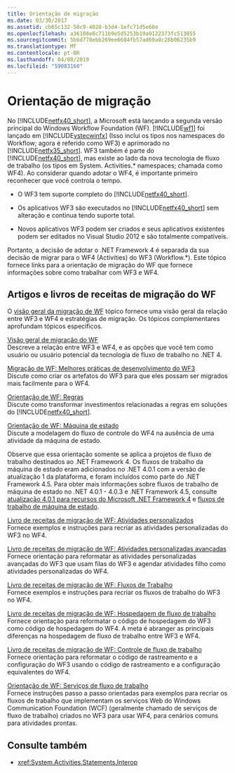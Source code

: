 ```yaml
---
title: Orientação de migração
ms.date: 03/30/2017
ms.assetid: cb65c132-58c9-4028-b3d4-1efc71d5e60e
ms.openlocfilehash: a36108e8c711b9e5d5253b19a9122373fc513855
ms.sourcegitcommit: 5b6d778ebb269ee6684fb57ad69a8c28b06235b9
ms.translationtype: MT
ms.contentlocale: pt-BR
ms.lasthandoff: 04/08/2019
ms.locfileid: "59083160"
---
```

# <a name="migration-guidance"></a>Orientação de migração
No [!INCLUDE[netfx40_short](../../../includes/netfx40-short-md.md)], a Microsoft está lançando a segunda versão principal do Windows Workflow Foundation (WF). [!INCLUDE[wf1](../../../includes/wf1-md.md)] foi lançado em [!INCLUDE[vstecwinfx](../../../includes/vstecwinfx-md.md)] (Isso inclui os tipos nos namespaces do Workflow; agora é referido como WF3) e aprimorado no [!INCLUDE[netfx35_short](../../../includes/netfx35-short-md.md)]. WF3 também é parte do [!INCLUDE[netfx40_short](../../../includes/netfx40-short-md.md)], mas existe ao lado da nova tecnologia de fluxo de trabalho (os tipos em System. Activities.\* namespaces; chamada como WF4). Ao considerar quando adotar o WF4, é importante primeiro reconhecer que você controla o tempo.  
  
-   O WF3 tem suporte completo do [!INCLUDE[netfx40_short](../../../includes/netfx40-short-md.md)].  
  
-   Os aplicativos WF3 são executados no [!INCLUDE[netfx40_short](../../../includes/netfx40-short-md.md)] sem alteração e continua tendo suporte total.  
  
-   Novos aplicativos WF3 podem ser criados e seus aplicativos existentes podem ser editados no Visual Studio 2012 e são totalmente compatíveis.  
  
 Portanto, a decisão de adotar o .NET Framework 4 é separada da sua decisão de migrar para o WF4 (Activities) do WF3 (Workflow.\*). Este tópico fornece links para a orientação de migração do WF que fornece informações sobre como trabalhar com WF3 e WF4.  
  
## <a name="wf-migration-whitepapers-and-cookbooks"></a>Artigos e livros de receitas de migração do WF  
 O [visão geral da migração de WF](https://go.microsoft.com/fwlink/?LinkId=153873) tópico fornece uma visão geral da relação entre WF3 e WF4 e estratégias de migração. Os tópicos complementares aprofundam tópicos específicos.  
  
 [Visão geral de migração do WF](https://go.microsoft.com/fwlink/?LinkId=153873)  
 Descreve a relação entre WF3 e WF4, e as opções que você tem como usuário ou usuário potencial da tecnologia de fluxo de trabalho no .NET 4.  
  
 [Migração de WF: Melhores práticas de desenvolvimento do WF3](https://go.microsoft.com/fwlink/?LinkId=153852)  
 Discute como criar os artefatos do WF3 para que eles possam ser migrados mais facilmente para o WF4.  
  
 [Orientação de WF: Regras](https://go.microsoft.com/fwlink/?LinkId=153854)  
 Discute como transformar investimentos relacionadas a regras em soluções do [!INCLUDE[netfx40_short](../../../includes/netfx40-short-md.md)].  
  
 [Orientação de WF: Máquina de estado](https://go.microsoft.com/fwlink/?LinkId=153855)  
 Discute a modelagem do fluxo de controle do WF4 na ausência de uma atividade da máquina de estado.  
  
 Observe que essa orientação somente se aplica a projetos de fluxo de trabalho destinados ao .NET Framework 4. Os fluxos de trabalho da máquina de estado eram adicionados no .NET 4.0.1 com a versão de atualização 1 da plataforma, e foram incluídos como parte do .NET Framework 4.5. Para obter mais informações sobre fluxos de trabalho de máquina de estado no .NET 4.0.1 - 4.0.3 e .NET Framework 4.5, consulte [atualização 4.0.1 para recursos do Microsoft .NET Framework 4](https://docs.microsoft.com/previous-versions/dotnet/netframework-4.0/hh290669(v=vs.100)) e [fluxos de trabalho de máquina de estado](state-machine-workflows.md).  
  
 [Livro de receitas de migração de WF: Atividades personalizados](https://go.microsoft.com/fwlink/?LinkId=153856)  
 Fornece exemplos e instruções para recriar as atividades personalizadas do WF3 no WF4.  
  
 [Livro de receitas de migração de WF: Atividades personalizadas avançadas](https://go.microsoft.com/fwlink/?LinkId=275560)  
 Fornece orientação para reformatar as atividades personalizadas avançadas do WF3 que usam filas do WF3 e agendar atividades filho como atividades personalizadas do WF4.  
  
 [Livro de receitas de migração de WF: Fluxos de Trabalho](https://go.microsoft.com/fwlink/?LinkId=153858)  
 Fornece exemplos e instruções para recriar os fluxos de trabalho do WF3 no WF4.  
  
 [Livro de receitas de migração de WF: Hospedagem de fluxo de trabalho](https://go.microsoft.com/fwlink/?LinkId=275561)  
 Fornece orientação para reformatar o código de hospedagem do WF3 como código de hospedagem do WF4. A meta é abranger as principais diferenças na hospedagem de fluxo de trabalho entre WF3 e WF4.  
  
 [Livro de receitas de migração de WF: Controle de fluxo de trabalho](https://go.microsoft.com/fwlink/?LinkId=275562)  
 Fornece orientação para reformatar o código de rastreamento e a configuração do WF3 usando o código de rastreamento e a configuração equivalentes do WF4.  
  
 [Orientação de WF: Serviços de fluxo de trabalho](https://go.microsoft.com/fwlink/?LinkId=275564)  
 Fornece instruções passo a passo orientadas para exemplos para recriar os fluxos de trabalho que implementam os serviços Web do Windows Communication Foundation (WCF) (geralmente chamado de serviços de fluxo de trabalho) criados no WF3 para usar WF4, para cenários comuns para atividades prontas.  
  
## <a name="see-also"></a>Consulte também

- <xref:System.Activities.Statements.Interop>
